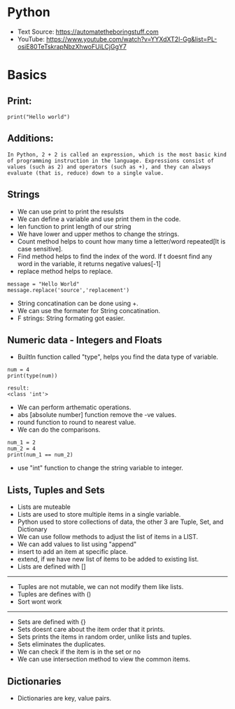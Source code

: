 # Python

- Text Source: https://automatetheboringstuff.com
- YouTube: https://www.youtube.com/watch?v=YYXdXT2l-Gg&list=PL-osiE80TeTskrapNbzXhwoFUiLCjGgY7

# Basics
## Print:
```
print("Hello world")
```

## Additions: 
```
In Python, 2 + 2 is called an expression, which is the most basic kind of programming instruction in the language. Expressions consist of values (such as 2) and operators (such as +), and they can always evaluate (that is, reduce) down to a single value.
```

## Strings
- We can use print to print the resulsts
- We can define a variable and use print them in the code.
- len function to print length of our string
- We have lower and upper methos to change the strings.
- Count method helps to count how many time a letter/word repeated[It is case sensitive].
- Find method helps to find the index of the word. If t doesnt find any word in the variable, it returns negative values[-1]
- replace method helps to replace.
```
message = "Hello World"
message.replace('source','replacement')
```
- String concatination can be done using +.
- We can use the formater for String concatination.
- F strings: String formating got easier.

## Numeric data - Integers and Floats
- BuiltIn function called "type", helps you find the data type of variable.
```
num = 4
print(type(num))

result:
<class 'int'>
```
- We can perform arthematic operations.
- abs [absolute number] function remove the -ve values.
- round function to round to nearest value.
- We can do the comparisons.
```
num_1 = 2
num_2 = 4
print(num_1 == num_2)
```
- use "int" function to change the string variable to integer.

## Lists, Tuples and Sets
- Lists are muteable
- Lists are used to store multiple items in a single variable.
- Python used to store collections of data, the other 3 are Tuple, Set, and Dictionary
- We can use follow methods to adjust the list of items in a LIST.
- We can add values to list using "append"
- insert to add an item at specific place.
- extend, if we have new list of items to be added to existing list.
- Lists are defined with []
---
- Tuples are not mutable, we can not modify them like lists.
- Tuples are defines with ()
- Sort wont work
---
- Sets are defined with {}
- Sets doesnt care about the item order that it prints.
- Sets prints the items in random order, unlike lists and tuples.
- Sets eliminates the duplicates.
- We can check if the item is in the set or no
- We can use intersection method to view the common items.

## Dictionaries
- Dictionaries are key, value pairs.
